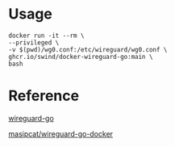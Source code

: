 # Usage
```
docker run -it --rm \
--privileged \
-v $(pwd)/wg0.conf:/etc/wireguard/wg0.conf \
ghcr.io/swind/docker-wireguard-go:main \
bash
```

# Reference
[wireguard-go](https://github.com/WireGuard/wireguard-go)

[masipcat/wireguard-go-docker](https://github.com/masipcat/wireguard-go-docker/)
